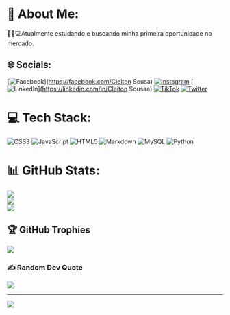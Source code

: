 # 💫 About Me:
📕📐💻Atualmente estudando e buscando minha primeira oportunidade no mercado.


## 🌐 Socials:
[![Facebook](https://img.shields.io/badge/Facebook-%231877F2.svg?logo=Facebook&logoColor=white)](https://facebook.com/Cleiton Sousa) [![Instagram](https://img.shields.io/badge/Instagram-%23E4405F.svg?logo=Instagram&logoColor=white)](https://instagram.com/cleiton_sa._) [![LinkedIn](https://img.shields.io/badge/LinkedIn-%230077B5.svg?logo=linkedin&logoColor=white)](https://linkedin.com/in/Cleiton Sousaa) [![TikTok](https://img.shields.io/badge/TikTok-%23000000.svg?logo=TikTok&logoColor=white)](https://tiktok.com/@@cleitondev.329) [![Twitter](https://img.shields.io/badge/Twitter-%231DA1F2.svg?logo=Twitter&logoColor=white)](https://twitter.com/@cleitondev329) 

# 💻 Tech Stack:
![CSS3](https://img.shields.io/badge/css3-%231572B6.svg?style=for-the-badge&logo=css3&logoColor=white) ![JavaScript](https://img.shields.io/badge/javascript-%23323330.svg?style=for-the-badge&logo=javascript&logoColor=%23F7DF1E) ![HTML5](https://img.shields.io/badge/html5-%23E34F26.svg?style=for-the-badge&logo=html5&logoColor=white) ![Markdown](https://img.shields.io/badge/markdown-%23000000.svg?style=for-the-badge&logo=markdown&logoColor=white) ![MySQL](https://img.shields.io/badge/mysql-%2300f.svg?style=for-the-badge&logo=mysql&logoColor=white) ![Python](https://img.shields.io/badge/python-3670A0?style=for-the-badge&logo=python&logoColor=ffdd54)
# 📊 GitHub Stats:
![](https://github-readme-stats.vercel.app/api?username=cleitonsousaa&theme=dark&hide_border=true&include_all_commits=false&count_private=false)<br/>
![](https://github-readme-streak-stats.herokuapp.com/?user=cleitonsousaa&theme=dark&hide_border=true)<br/>
![](https://github-readme-stats.vercel.app/api/top-langs/?username=cleitonsousaa&theme=dark&hide_border=true&include_all_commits=false&count_private=false&layout=compact)

## 🏆 GitHub Trophies
![](https://github-profile-trophy.vercel.app/?username=cleitonsousaa&theme=radical&no-frame=true&no-bg=false&margin-w=4)

### ✍️ Random Dev Quote
![](https://quotes-github-readme.vercel.app/api?type=horizontal&theme=radical)

---
[![](https://visitcount.itsvg.in/api?id=cleitonsousaa&icon=3&color=1)](https://visitcount.itsvg.in)

<!-- Proudly created with GPRM ( https://gprm.itsvg.in ) -->
